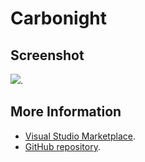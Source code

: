 # Carbonight



## Screenshot
![](https://raw.githubusercontent.com/gerane/VSCodeThemes/master/gerane.Theme-Carbonight/screenshot.png).


## More Information
* [Visual Studio Marketplace](https://marketplace.visualstudio.com/items/gerane.Theme-Carbonight).
* [GitHub repository](https://github.com/gerane/VSCodeThemes).

